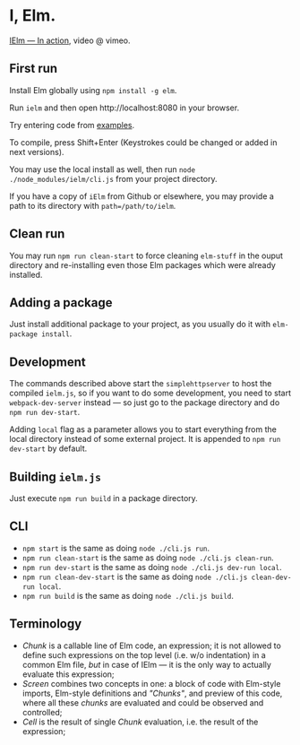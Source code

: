 # I, Elm.

[IElm — In action](https://vimeo.com/242822314), video @ vimeo.

## First run

Install Elm globally using `npm install -g elm`.

Run `ielm` and then open http://localhost:8080 in your browser.

Try entering code from [examples](./examples).

To compile, press Shift+Enter (Keystrokes could be changed or added in next versions).

You may use the local install as well, then run `node ./node_modules/ielm/cli.js` from your project directory.

If you have a copy of `iElm` from Github or elsewhere, you may provide a path to its directory with `path=/path/to/ielm`.

## Clean run

You may run `npm run clean-start` to force cleaning `elm-stuff` in the ouput directory and re-installing even those Elm packages which were already installed.

## Adding a package

Just install additional package to your project, as you usually do it with `elm-package install`.

## Development

The commands described above start the `simplehttpserver` to host the compiled `ielm.js`, so if you want to do some development, you need to start `webpack-dev-server` instead — so just go to the package directory and do `npm run dev-start`.

Adding `local` flag as a parameter allows you to start everything from the local directory instead of some external project. It is appended to `npm run dev-start` by default.

## Building `ielm.js`

Just execute `npm run build` in a package directory.

## CLI

* `npm start` is the same as doing `node ./cli.js run`.
* `npm run clean-start` is the same as doing `node ./cli.js clean-run`.
* `npm run dev-start` is the same as doing `node ./cli.js dev-run local`.
* `npm run clean-dev-start` is the same as doing `node ./cli.js clean-dev-run local`.
* `npm run build` is the same as doing `node ./cli.js build`.

## Terminology

* _Chunk_ is a callable line of Elm code, an expression; it is not allowed to define such expressions on the top level (i.e. w/o indentation) in a common Elm file, _but_ in case of IElm — it is the only way to actually evaluate this expression;
* _Screen_ combines two concepts in one: a block of code with Elm-style imports, Elm-style definitions and _"Chunks"_, and preview of this code, where all these _chunks_ are evaluated and could be observed and controlled;
* _Cell_ is the result of single _Chunk_ evaluation, i.e. the result of the expression;
